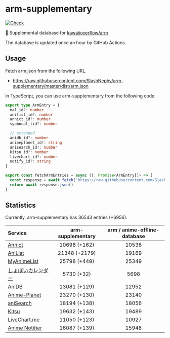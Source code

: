 # arm-supplementary

[![Check](https://github.com/SlashNephy/arm-supplementary/actions/workflows/check-node.yml/badge.svg)](https://github.com/SlashNephy/arm-supplementary/actions/workflows/check-node.yml)

💊 Supplemental database for [kawaiioverflow/arm](https://github.com/kawaiioverflow/arm)

The database is updated once an hour by GitHub Actions.

## Usage

Fetch arm.json from the following URL.

- https://raw.githubusercontent.com/SlashNephy/arm-supplementary/master/dist/arm.json

In TypeScript, you can use arm-supplementary from the following code.

```TypeScript
export type ArmEntry = {
  mal_id?: number
  anilist_id?: number
  annict_id?: number
  syobocal_tid?: number

  // extended
  anidb_id?: number
  animeplanet_id?: string
  anisearch_id?: number
  kitsu_id?: number
  livechart_id?: number
  notify_id?: string
}

export const fetchArmEntries = async (): Promise<ArmEntry[]> => {
  const response = await fetch('https://raw.githubusercontent.com/SlashNephy/arm-supplementary/master/dist/arm.json')
  return await response.json()
}
```

## Statistics

Currently, arm-supplementary has 36543 entries (+6956).

| Service                                     | arm-supplementary | arm / anime-offline-database |
| :------------------------------------------ | :---------------: | :--------------------------: |
| [Annict](https://annict.com)                |   10698 (+162)    |            10536             |
| [AniList](https://anilist.co)               |   21348 (+2179)   |            19169             |
| [MyAnimeList](https://myanimelist.net)      |   25798 (+449)    |            25349             |
| [しょぼいカレンダー](https://cal.syoboi.jp) |    5730 (+32)     |             5698             |
| [AniDB](https://anidb.net)                  |   13081 (+129)    |            12952             |
| [Anime-Planet](https://anime-planet.com)    |   23270 (+130)    |            23140             |
| [aniSearch](https://anisearch.com)          |   18194 (+138)    |            18056             |
| [Kitsu](https://kitsu.io)                   |   19632 (+143)    |            19489             |
| [LiveChart.me](https://livechart.me)        |   11050 (+123)    |            10927             |
| [Anime Notifier](https://notify.moe)        |   16087 (+139)    |            15948             |
